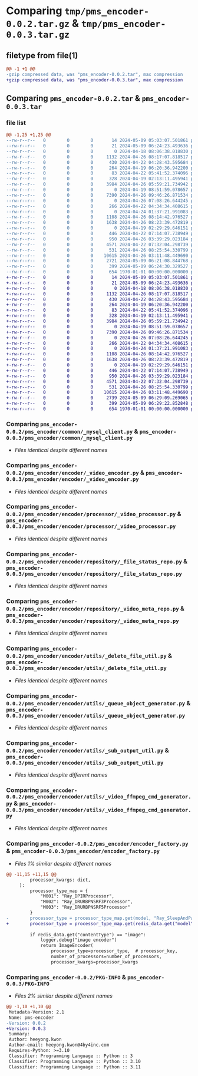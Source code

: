 # Comparing `tmp/pms_encoder-0.0.2.tar.gz` & `tmp/pms_encoder-0.0.3.tar.gz`

## filetype from file(1)

```diff
@@ -1 +1 @@
-gzip compressed data, was "pms_encoder-0.0.2.tar", max compression
+gzip compressed data, was "pms_encoder-0.0.3.tar", max compression
```

## Comparing `pms_encoder-0.0.2.tar` & `pms_encoder-0.0.3.tar`

### file list

```diff
@@ -1,25 +1,25 @@
--rw-r--r--   0        0        0       14 2024-05-09 05:03:07.501861 pms_encoder-0.0.2/README.md
--rw-r--r--   0        0        0       21 2024-05-09 06:24:23.493636 pms_encoder-0.0.2/pms_encoder/__init__.py
--rw-r--r--   0        0        0        0 2024-04-18 08:06:38.018830 pms_encoder-0.0.2/pms_encoder/common/__init__.py
--rw-r--r--   0        0        0     1132 2024-04-26 08:17:07.818517 pms_encoder-0.0.2/pms_encoder/common/_mysql_client.py
--rw-r--r--   0        0        0      430 2024-04-22 04:28:43.595684 pms_encoder-0.0.2/pms_encoder/common/_redis_client.py
--rw-r--r--   0        0        0      264 2024-04-19 06:20:36.942200 pms_encoder-0.0.2/pms_encoder/common/data_struct.py
--rw-r--r--   0        0        0       83 2024-04-22 05:41:52.374096 pms_encoder-0.0.2/pms_encoder/encoder/__init__.py
--rw-r--r--   0        0        0      328 2024-04-19 02:13:11.495941 pms_encoder-0.0.2/pms_encoder/encoder/_image_encoder.py
--rw-r--r--   0        0        0     3984 2024-04-26 05:59:21.734942 pms_encoder-0.0.2/pms_encoder/encoder/_video_encoder.py
--rw-r--r--   0        0        0        0 2024-04-19 08:51:59.078657 pms_encoder-0.0.2/pms_encoder/encoder/processor/__init__.py
--rw-r--r--   0        0        0     7390 2024-04-26 09:46:26.871534 pms_encoder-0.0.2/pms_encoder/encoder/processor/_video_processor.py
--rw-r--r--   0        0        0        0 2024-04-26 07:08:26.644245 pms_encoder-0.0.2/pms_encoder/encoder/redis/__init__.py
--rw-r--r--   0        0        0      266 2024-04-22 04:34:34.408615 pms_encoder-0.0.2/pms_encoder/encoder/redis/_progress.py
--rw-r--r--   0        0        0        0 2024-04-24 01:37:21.991083 pms_encoder-0.0.2/pms_encoder/encoder/repository/__init__.py
--rw-r--r--   0        0        0     1108 2024-04-26 08:14:42.976527 pms_encoder-0.0.2/pms_encoder/encoder/repository/_file_status_repo.py
--rw-r--r--   0        0        0     1638 2024-04-26 08:23:39.472819 pms_encoder-0.0.2/pms_encoder/encoder/repository/_video_meta_repo.py
--rw-r--r--   0        0        0        0 2024-04-19 02:29:29.646151 pms_encoder-0.0.2/pms_encoder/encoder/utils/__init__.py
--rw-r--r--   0        0        0      446 2024-04-22 07:14:07.738949 pms_encoder-0.0.2/pms_encoder/encoder/utils/_calculate_progress.py
--rw-r--r--   0        0        0      950 2024-04-26 03:39:29.023184 pms_encoder-0.0.2/pms_encoder/encoder/utils/_delete_file_util.py
--rw-r--r--   0        0        0     4571 2024-04-22 07:32:04.298739 pms_encoder-0.0.2/pms_encoder/encoder/utils/_queue_object_generator.py
--rw-r--r--   0        0        0      531 2024-04-26 08:25:54.330799 pms_encoder-0.0.2/pms_encoder/encoder/utils/_sub_output_util.py
--rw-r--r--   0        0        0    10615 2024-04-26 03:11:48.449690 pms_encoder-0.0.2/pms_encoder/encoder/utils/_video_ffmpeg_cmd_generator.py
--rw-r--r--   0        0        0     2721 2024-05-09 06:21:08.844768 pms_encoder-0.0.2/pms_encoder/encoder_factory.py
--rw-r--r--   0        0        0      399 2024-05-09 06:24:30.329527 pms_encoder-0.0.2/pyproject.toml
--rw-r--r--   0        0        0      654 1970-01-01 00:00:00.000000 pms_encoder-0.0.2/PKG-INFO
+-rw-r--r--   0        0        0       14 2024-05-09 05:03:07.501861 pms_encoder-0.0.3/README.md
+-rw-r--r--   0        0        0       21 2024-05-09 06:24:23.493636 pms_encoder-0.0.3/pms_encoder/__init__.py
+-rw-r--r--   0        0        0        0 2024-04-18 08:06:38.018830 pms_encoder-0.0.3/pms_encoder/common/__init__.py
+-rw-r--r--   0        0        0     1132 2024-04-26 08:17:07.818517 pms_encoder-0.0.3/pms_encoder/common/_mysql_client.py
+-rw-r--r--   0        0        0      430 2024-04-22 04:28:43.595684 pms_encoder-0.0.3/pms_encoder/common/_redis_client.py
+-rw-r--r--   0        0        0      264 2024-04-19 06:20:36.942200 pms_encoder-0.0.3/pms_encoder/common/data_struct.py
+-rw-r--r--   0        0        0       83 2024-04-22 05:41:52.374096 pms_encoder-0.0.3/pms_encoder/encoder/__init__.py
+-rw-r--r--   0        0        0      328 2024-04-19 02:13:11.495941 pms_encoder-0.0.3/pms_encoder/encoder/_image_encoder.py
+-rw-r--r--   0        0        0     3984 2024-04-26 05:59:21.734942 pms_encoder-0.0.3/pms_encoder/encoder/_video_encoder.py
+-rw-r--r--   0        0        0        0 2024-04-19 08:51:59.078657 pms_encoder-0.0.3/pms_encoder/encoder/processor/__init__.py
+-rw-r--r--   0        0        0     7390 2024-04-26 09:46:26.871534 pms_encoder-0.0.3/pms_encoder/encoder/processor/_video_processor.py
+-rw-r--r--   0        0        0        0 2024-04-26 07:08:26.644245 pms_encoder-0.0.3/pms_encoder/encoder/redis/__init__.py
+-rw-r--r--   0        0        0      266 2024-04-22 04:34:34.408615 pms_encoder-0.0.3/pms_encoder/encoder/redis/_progress.py
+-rw-r--r--   0        0        0        0 2024-04-24 01:37:21.991083 pms_encoder-0.0.3/pms_encoder/encoder/repository/__init__.py
+-rw-r--r--   0        0        0     1108 2024-04-26 08:14:42.976527 pms_encoder-0.0.3/pms_encoder/encoder/repository/_file_status_repo.py
+-rw-r--r--   0        0        0     1638 2024-04-26 08:23:39.472819 pms_encoder-0.0.3/pms_encoder/encoder/repository/_video_meta_repo.py
+-rw-r--r--   0        0        0        0 2024-04-19 02:29:29.646151 pms_encoder-0.0.3/pms_encoder/encoder/utils/__init__.py
+-rw-r--r--   0        0        0      446 2024-04-22 07:14:07.738949 pms_encoder-0.0.3/pms_encoder/encoder/utils/_calculate_progress.py
+-rw-r--r--   0        0        0      950 2024-04-26 03:39:29.023184 pms_encoder-0.0.3/pms_encoder/encoder/utils/_delete_file_util.py
+-rw-r--r--   0        0        0     4571 2024-04-22 07:32:04.298739 pms_encoder-0.0.3/pms_encoder/encoder/utils/_queue_object_generator.py
+-rw-r--r--   0        0        0      531 2024-04-26 08:25:54.330799 pms_encoder-0.0.3/pms_encoder/encoder/utils/_sub_output_util.py
+-rw-r--r--   0        0        0    10615 2024-04-26 03:11:48.449690 pms_encoder-0.0.3/pms_encoder/encoder/utils/_video_ffmpeg_cmd_generator.py
+-rw-r--r--   0        0        0     2739 2024-05-09 06:29:09.269065 pms_encoder-0.0.3/pms_encoder/encoder_factory.py
+-rw-r--r--   0        0        0      399 2024-05-09 06:29:22.852848 pms_encoder-0.0.3/pyproject.toml
+-rw-r--r--   0        0        0      654 1970-01-01 00:00:00.000000 pms_encoder-0.0.3/PKG-INFO
```

### Comparing `pms_encoder-0.0.2/pms_encoder/common/_mysql_client.py` & `pms_encoder-0.0.3/pms_encoder/common/_mysql_client.py`

 * *Files identical despite different names*

### Comparing `pms_encoder-0.0.2/pms_encoder/encoder/_video_encoder.py` & `pms_encoder-0.0.3/pms_encoder/encoder/_video_encoder.py`

 * *Files identical despite different names*

### Comparing `pms_encoder-0.0.2/pms_encoder/encoder/processor/_video_processor.py` & `pms_encoder-0.0.3/pms_encoder/encoder/processor/_video_processor.py`

 * *Files identical despite different names*

### Comparing `pms_encoder-0.0.2/pms_encoder/encoder/repository/_file_status_repo.py` & `pms_encoder-0.0.3/pms_encoder/encoder/repository/_file_status_repo.py`

 * *Files identical despite different names*

### Comparing `pms_encoder-0.0.2/pms_encoder/encoder/repository/_video_meta_repo.py` & `pms_encoder-0.0.3/pms_encoder/encoder/repository/_video_meta_repo.py`

 * *Files identical despite different names*

### Comparing `pms_encoder-0.0.2/pms_encoder/encoder/utils/_delete_file_util.py` & `pms_encoder-0.0.3/pms_encoder/encoder/utils/_delete_file_util.py`

 * *Files identical despite different names*

### Comparing `pms_encoder-0.0.2/pms_encoder/encoder/utils/_queue_object_generator.py` & `pms_encoder-0.0.3/pms_encoder/encoder/utils/_queue_object_generator.py`

 * *Files identical despite different names*

### Comparing `pms_encoder-0.0.2/pms_encoder/encoder/utils/_sub_output_util.py` & `pms_encoder-0.0.3/pms_encoder/encoder/utils/_sub_output_util.py`

 * *Files identical despite different names*

### Comparing `pms_encoder-0.0.2/pms_encoder/encoder/utils/_video_ffmpeg_cmd_generator.py` & `pms_encoder-0.0.3/pms_encoder/encoder/utils/_video_ffmpeg_cmd_generator.py`

 * *Files identical despite different names*

### Comparing `pms_encoder-0.0.2/pms_encoder/encoder_factory.py` & `pms_encoder-0.0.3/pms_encoder/encoder_factory.py`

 * *Files 1% similar despite different names*

```diff
@@ -11,15 +11,15 @@
         processor_kwargs: dict,
     ):
         processor_type_map = {
             "M001": "Ray_DPIRProcessor",
             "M002": "Ray_DRURBPNSRF3Processor",
             "M003": "Ray_DRURBPNSRF5Processor"
         }
-        processor_type = processor_type_map.get(model, "Ray_SleepAndPassProcessor")
+        processor_type = processor_type_map.get(redis_data.get("model"), "Ray_SleepAndPassProcessor")
 
         if redis_data.get("contentType") == "image":
             logger.debug("image encoder")
             return ImageEncoder(
                 processor_type=processor_type,  # processor_key,
                 number_of_processors=number_of_processors,
                 processor_kwargs=processor_kwargs
```

### Comparing `pms_encoder-0.0.2/PKG-INFO` & `pms_encoder-0.0.3/PKG-INFO`

 * *Files 2% similar despite different names*

```diff
@@ -1,10 +1,10 @@
 Metadata-Version: 2.1
 Name: pms-encoder
-Version: 0.0.2
+Version: 0.0.3
 Summary: 
 Author: heeyong.kwon
 Author-email: heeyong.kwon@4by4inc.com
 Requires-Python: >=3.10
 Classifier: Programming Language :: Python :: 3
 Classifier: Programming Language :: Python :: 3.10
 Classifier: Programming Language :: Python :: 3.11
```

